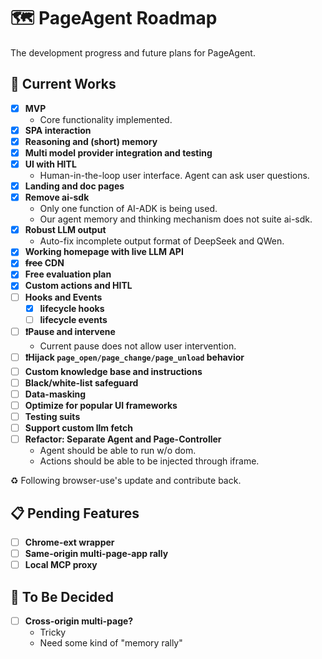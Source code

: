 # 🗺️ PageAgent Roadmap

The development progress and future plans for PageAgent.

## 🚀 Current Works

- [x] **MVP** 
  - Core functionality implemented.
- [x] **SPA interaction** 
- [x] **Reasoning and (short) memory**
- [x] **Multi model provider integration and testing**
- [x] **UI with HITL** 
  - Human-in-the-loop user interface. Agent can ask user questions.
- [x] **Landing and doc pages**
- [x] **Remove ai-sdk** 
  - Only one function of AI-ADK is being used.
  - Our agent memory and thinking mechanism does not suite ai-sdk.
- [x] **Robust LLM output**
  - Auto-fix incomplete output format of DeepSeek and QWen.
- [x] **Working homepage with live LLM API**
- [x] **~~free~~ CDN**
- [x] **Free evaluation plan**
- [x] **Custom actions and HITL**
- [ ] **Hooks and Events**
  - [x] **lifecycle hooks**
  - [ ] **lifecycle events**
- [ ] **❗Pause and intervene** 
  - Current pause does not allow user intervention.
- [ ] **❗Hijack `page_open/page_change/page_unload` behavior**
- [ ] **Custom knowledge base and instructions**
- [ ] **Black/white-list safeguard**
- [ ] **Data-masking**
- [ ] **Optimize for popular UI frameworks**
- [ ] **Testing suits**
- [ ] **Support custom llm fetch**
- [ ] **Refactor: Separate Agent and Page-Controller** 
  - Agent should be able to run w/o dom. 
  - Actions should be able to be injected through iframe.

♻️ Following browser-use's update and contribute back.

## 📋 Pending Features

- [ ] **Chrome-ext wrapper**
- [ ] **Same-origin multi-page-app rally**
- [ ] **Local MCP proxy**

## 🤔 To Be Decided

- [ ] **Cross-origin multi-page?** 
  - Tricky
  - Need some kind of "memory rally"
